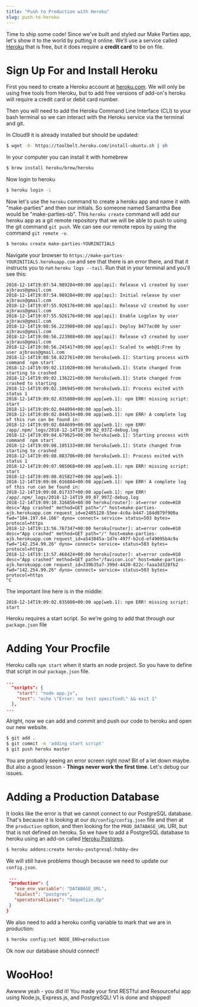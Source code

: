```yaml
---
title: "Push to Production with Heroku"
slug: push-to-heroku
---
```


Time to ship some code! Since we've built and styled our Make Parties app, let's show it to the world by putting it online. We'll use a service called [Heroku](https://www.heroku.com) that is free, but it does require a **credit card** to be on file.

# Sign Up For and Install Heroku

First you need to create a Heroku account at [heroku.com](https://www.heroku.com). We will only be using free tools from Heroku, but to add free versions of add-on's heroku will require a credit card or debit card number.

Then you will need to add the Heroku Command Line Interface (CLI) to your bash terminal so we can interact with the Heroku service via the terminal and git.

In Cloud9 it is already installed but should be updated:

```bash
$ wget -O- https://toolbelt.heroku.com/install-ubuntu.sh | sh
```

In your computer you can install it with homebrew

```bash
$ brew install heroku/brew/heroku
```

Now login to heroku

```bash
$ heroku login -i
```

Now let's use the `heroku` command to create a heroku app and name it with "make-parties" and then our initials. So someone named Samantha Bee would be "make-parties-sb". This `heroku create` command will add our heroku app as a git remote repository that we will be able to push to using the git command `git push`. We can see our remote repos by using the command `git remote -v`.

```bash
$ heroku create make-parties-YOURINITIALS
```

Navigate your browser to `https://make-parties-YOURINITIALS.herokuapp.com` and see that there is an error there, and that it instructs you to run `heroku logs --tail`. Run that in your terminal and you'll see this:

```
2018-12-14T19:07:54.989284+00:00 app[api]: Release v1 created by user ajbraus@gmail.com
2018-12-14T19:07:54.989284+00:00 app[api]: Initial release by user ajbraus@gmail.com
2018-12-14T19:07:55.926176+00:00 app[api]: Release v2 created by user ajbraus@gmail.com
2018-12-14T19:07:55.926176+00:00 app[api]: Enable Logplex by user ajbraus@gmail.com
2018-12-14T19:08:56.223988+00:00 app[api]: Deploy 8477ac80 by user ajbraus@gmail.com
2018-12-14T19:08:56.223988+00:00 app[api]: Release v3 created by user ajbraus@gmail.com
2018-12-14T19:08:56.245417+00:00 app[api]: Scaled to web@1:Free by user ajbraus@gmail.com
2018-12-14T19:08:58.822761+00:00 heroku[web.1]: Starting process with command `npm start`
2018-12-14T19:09:02.131028+00:00 heroku[web.1]: State changed from starting to crashed
2018-12-14T19:09:02.136221+00:00 heroku[web.1]: State changed from crashed to starting
2018-12-14T19:09:02.106945+00:00 heroku[web.1]: Process exited with status 1
2018-12-14T19:09:02.035080+00:00 app[web.1]: npm ERR! missing script: start
2018-12-14T19:09:02.044094+00:00 app[web.1]:
2018-12-14T19:09:02.044534+00:00 app[web.1]: npm ERR! A complete log of this run can be found in:
2018-12-14T19:09:02.044699+00:00 app[web.1]: npm ERR!     /app/.npm/_logs/2018-12-14T19_09_02_037Z-debug.log
2018-12-14T19:09:04.679625+00:00 heroku[web.1]: Starting process with command `npm start`
2018-12-14T19:09:08.105133+00:00 heroku[web.1]: State changed from starting to crashed
2018-12-14T19:09:08.083706+00:00 heroku[web.1]: Process exited with status 1
2018-12-14T19:09:07.985068+00:00 app[web.1]: npm ERR! missing script: start
2018-12-14T19:09:08.015827+00:00 app[web.1]:
2018-12-14T19:09:08.016884+00:00 app[web.1]: npm ERR! A complete log of this run can be found in:
2018-12-14T19:09:08.017337+00:00 app[web.1]: npm ERR!     /app/.npm/_logs/2018-12-14T19_09_07_997Z-debug.log
2018-12-14T19:09:10.316856+00:00 heroku[router]: at=error code=H10 desc="App crashed" method=GET path="/" host=make-parties-ajb.herokuapp.com request_id=e2405128-55ee-4c0a-b447-184d879f900a fwd="104.197.64.166" dyno= connect= service= status=503 bytes= protocol=https
2018-12-14T19:13:56.767347+00:00 heroku[router]: at=error code=H10 desc="App crashed" method=GET path="/" host=make-parties-ajb.herokuapp.com request_id=a543045a-1d7e-497f-b2cd-ef49095b4c9a fwd="142.254.99.26" dyno= connect= service= status=503 bytes= protocol=https
2018-12-14T19:13:57.468424+00:00 heroku[router]: at=error code=H10 desc="App crashed" method=GET path="/favicon.ico" host=make-parties-ajb.herokuapp.com request_id=339b35a7-399d-4420-822c-faaa3d328fb2 fwd="142.254.99.26" dyno= connect= service= status=503 bytes= protocol=https
^C
```

The important line here is in the middle:

```
2018-12-14T19:09:02.035080+00:00 app[web.1]: npm ERR! missing script: start
```

Heroku requires a start script. So we're going to add that through our `package.json` file

# Adding Your Procfile

Heroku calls `npm start` when it starts an node project. So you have to define that script in our `package.json` file.

```json
...
  "scripts": {
    "start": "node app.js",
    "test": "echo \"Error: no test specified\" && exit 1"
  },
...
```

Alright, now we can add and commit and push our code to heroku and open our new website.

```bash
$ git add .
$ git commit -m 'adding start script'
$ git push heroku master
```

You are probably seeing an error screen right now! Bit of a let down maybe. But also a good lesson - **Things never work the first time**. Let's debug our issues.

# Adding a Production Database

It looks like the error is that we cannot connect to our PostgreSQL database. That's because it is looking at our `db/config/config.json` file and then at the `production` option, and then looking for the `PROD_DATABASE_URL` URI, but that is not defined on heroku. So we have to add a PostgreSQL database to heroku using an add-on called [Heroku Postgres](https://elements.heroku.com/addons/heroku-postgresql).

```bash
$ heroku addons:create heroku-postgresql:hobby-dev
```

We will still have problems though because we need to update our `config.json`.

```json
 ...
 "production": {
   "use_env_variable": "DATABASE_URL",
   "dialect": "postgres",
   "operatorsAliases": "Sequelize.Op"
 }
}
```

We also need to add a heroku config variable to mark that we are in production:

```bash
$ heroku config:set NODE_ENV=production
```

Ok now our database should connect!

# WooHoo!

Awwww yeah - you did it! You made your first RESTful and Resourceful app using Node.js, Express.js, and PostgreSQL! V1 is done and shipped!
